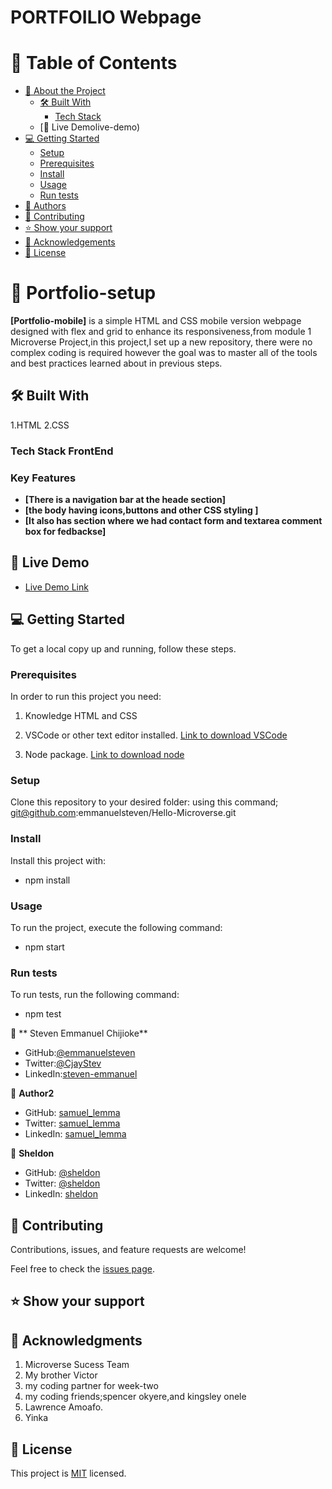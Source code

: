# PORTFOILIO Webpage

# 📗 Table of Contents

- [📖 About the Project](#about-project)
  - [🛠 Built With](#built-with)
    - [Tech Stack](#tech-stack)
  - [🚀 Live Demolive-demo)
- [💻 Getting Started](#getting-started)
  - [Setup](#setup)
  - [Prerequisites](#prerequisites)
  - [Install](#install)
  - [Usage](#usage)
  - [Run tests](#run-tests)
- [👥 Authors](#authors)
- [🤝 Contributing](#contributing)
- [⭐️ Show your support](#support)
- [🙏 Acknowledgements](#acknowledgements)
- [📝 License](#license)

# 📖 Portfolio-setup

**[Portfolio-mobile]** is a simple HTML and CSS mobile version webpage designed with flex  and grid to enhance its responsiveness,from module 1  Microverse Project,in this project,I set up a new repository, there were no complex coding is required however the  goal was to master all of the tools and best practices learned about in previous steps.

## 🛠 Built With 
1.HTML
2.CSS

### Tech Stack  FrontEnd

### Key Features 

- **[There is a navigation bar at the heade section]**
- **[the body having icons,buttons and other CSS styling ]**
- **[It also has section where we had contact form and textarea comment box for fedbackse]**

## 🚀 Live Demo 

- [Live Demo Link]( https://emmanuelsteven.github.io/Portfolio/)

## 💻 Getting Started 
 
To get a local copy up and running, follow these steps.

### Prerequisites

In order to run this project you need:
1. Knowledge HTML and CSS

2. VSCode or other text editor installed. [Link to download VSCode](https://code.visualstudio.com/download)

3. Node package. [Link to download node](https://nodejs.org/en/download/)

### Setup

Clone this repository to your desired folder: using this command;
git@github.com:emmanuelsteven/Hello-Microverse.git


### Install

Install this project with:

- npm install

### Usage

To run the project, execute the following command:

- npm start

### Run tests

To run tests, run the following command:

  - npm test

👤 ** Steven Emmanuel Chijioke**

- GitHub:[@emmanuelsteven](https://github.com/emmanuelsteven)
- Twitter:[@CjayStev](https://twitter.com/CjayStev)
- LinkedIn:[steven-emmanuel](https://www.linkedin.com/in/steven-emmanuel-75a03a141/)

👤 **Author2**

- GitHub: [samuel_lemma](https://github.com/sam2if)
- Twitter: [samuel_lemma](https://twitter.com/samuellemma3733)
- LinkedIn: [samuel_lemma](https://www.linkedin.com/in/samuel-lemma-7479b1214/)

👤 **Sheldon**

- GitHub: [@sheldon](https://github.com/githubhandle)
- Twitter: [@sheldon](https://twitter.com/twitterhandle)
- LinkedIn: [sheldon](https://linkedin.com/in/linkedinhandle)

## 🤝 Contributing 

Contributions, issues, and feature requests are welcome!

Feel free to check the [issues page](../../issues/).

## ⭐️ Show your support 

## 🙏 Acknowledgments 

1. Microverse Sucess Team
2. My brother Victor 
3. my coding partner for week-two
4. my coding friends;spencer okyere,and kingsley onele
5. Lawrence Amoafo.
6.  Yinka

## 📝 License 

This project is [MIT](https://github.com/emmanuelsteven/Portfolio-setup-and-mobile-first/blob/profile_section/LICENSE) licensed.



